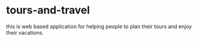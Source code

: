 # tours-and-travel
this is web based application for helping people to plan their tours and enjoy their vacations.
